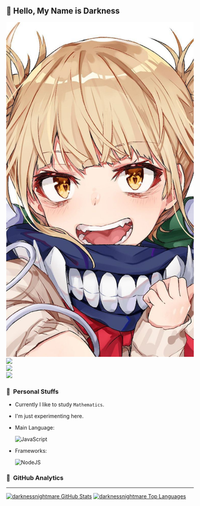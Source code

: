 ##  Hello, My Name is Darkness

![Banner](toga.jpeg) <br />
[<img src="https://img.shields.io/badge/-Whatsapp-green.svg?&style=for-the-badge&logo=whatsapp&logoColor=white">](https://chat.whatsapp.com/LTGxxBqjeK86ByvSEdafDR)<br> 
[<img src="https://img.shields.io/badge/instagram-%23E4405F.svg?&style=for-the-badge&logo=instagram&logoColor=white">](https://instagram.com/dxd.darkness)<br>
[<img src="https://img.shields.io/badge/-%20Browser-lightgrey.svg?&style=for-the-badge&logo=browsers&logoColor=white">](https://darknessnightmare.github.io)

###  &nbsp;Personal Stuffs
- Currently I like to study `Mathematics`.
- I'm just experimenting here.
- Main Language: &nbsp;

  ![JavaScript](https://img.shields.io/badge/JavaScript-323330?style=for-the-badge&logo=javascript&logoColor=F7DF1E)

- Frameworks: &nbsp;

  ![NodeJS](https://img.shields.io/badge/Node.js-43853D?style=for-the-badge&logo=node.js&logoColor=white)


###  &nbsp;GitHub Analytics

---

[![darknessnightmare GitHub Stats](https://github-readme-stats.vercel.app/api?username=darknessnightmare&show_icons=true&hide=issues&theme=radical)](https://github-readme-stats.vercel.app)
[![darknessnightmare Top Languages](https://github-readme-stats.vercel.app/api/top-langs?username=darknessnightmare&layout=compact&theme=radical)](https://github-readme-stats.vercel.app)
